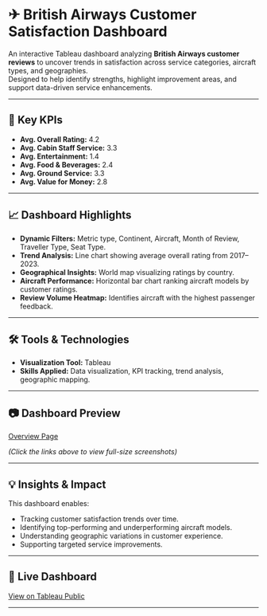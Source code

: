 # ✈ British Airways Customer Satisfaction Dashboard

An interactive Tableau dashboard analyzing **British Airways customer reviews** to uncover trends in satisfaction across service categories, aircraft types, and geographies.  
Designed to help identify strengths, highlight improvement areas, and support data-driven service enhancements.

---

## 🚀 Key KPIs
- **Avg. Overall Rating:** 4.2  
- **Avg. Cabin Staff Service:** 3.3  
- **Avg. Entertainment:** 1.4  
- **Avg. Food & Beverages:** 2.4  
- **Avg. Ground Service:** 3.3  
- **Avg. Value for Money:** 2.8  

---

## 📈 Dashboard Highlights

- **Dynamic Filters:** Metric type, Continent, Aircraft, Month of Review, Traveller Type, Seat Type.  
- **Trend Analysis:** Line chart showing average overall rating from 2017–2023.  
- **Geographical Insights:** World map visualizing ratings by country.  
- **Aircraft Performance:** Horizontal bar chart ranking aircraft models by customer ratings.  
- **Review Volume Heatmap:** Identifies aircraft with the highest passenger feedback.

---

## 🛠 Tools & Technologies
- **Visualization Tool:** Tableau  
- **Skills Applied:** Data visualization, KPI tracking, trend analysis, geographic mapping.

---

## 📷 Dashboard Preview
[Overview Page](images/overview.jpg)  

*(Click the links above to view full-size screenshots)*

---

## 💡 Insights & Impact
This dashboard enables:
- Tracking customer satisfaction trends over time.  
- Identifying top-performing and underperforming aircraft models.  
- Understanding geographic variations in customer experience.  
- Supporting targeted service improvements.

---

## 🔗 Live Dashboard
[View on Tableau Public](YOUR_TABLEAU_PUBLIC_LINK)

---

